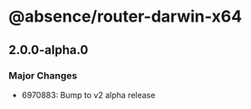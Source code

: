 # @absence/router-darwin-x64

## 2.0.0-alpha.0

### Major Changes

- 6970883: Bump to v2 alpha release
